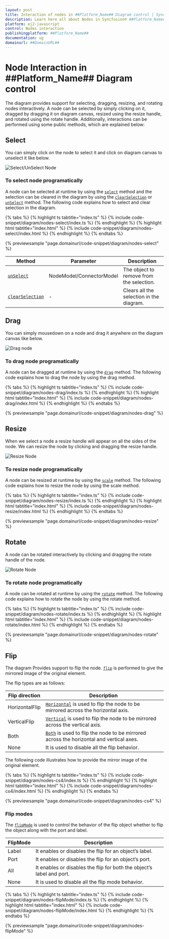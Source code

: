 ```yaml
---
layout: post
title: Interaction of nodes in ##Platform_Name## Diagram control | Syncfusion®
description: Learn here all about Nodes in Syncfusion® ##Platform_Name## Diagram control of Syncfusion Essential® JS 2 and more.
platform: ej2-javascript
control: Nodes interaction 
publishingplatform: ##Platform_Name##
documentation: ug
domainurl: ##DomainURL##
---
```


# Node Interaction in ##Platform_Name## Diagram control

The diagram provides support for selecting, dragging, resizing, and rotating nodes interactively. A node can be selected by simply clicking on it, dragged by dragging it on diagram canvas, resized using the resize handle, and rotated using the rotate handle. Additionally, interactions can be performed using some public methods, which are explained below:

## Select

You can simply click on the node to select it and click on diagram canvas to unselect it like below.

![Select/UnSelect Node](images/Single-node-select.gif)


### To select node programatically

A node can be selected at runtime by using the [`select`](../api/diagram/#select) method and the selection can be cleared in the diagram by using the [`clearSelection`](../api/diagram/#clearselection) or [`unSelect`](../api/diagram/#unselect) method. The following code explains how to select and clear selection in the diagram.

{% tabs %}
{% highlight ts tabtitle="index.ts" %}
{% include code-snippet/diagram/nodes-select/index.ts %}
{% endhighlight %}
{% highlight html tabtitle="index.html" %}
{% include code-snippet/diagram/nodes-select/index.html %}
{% endhighlight %}
{% endtabs %}
        
{% previewsample "page.domainurl/code-snippet/diagram/nodes-select" %}

|Method | Parameter | Description|
|----|----|----|
|[`unSelect`](../api/diagram/#unselect)| NodeModel/ConnectorModel | The object to remove from the selection.|
|[`clearSelection`](../api/diagram/#clearselection)| - | Clears all the selection in the diagram.|

## Drag

You can simply mousedown on a node and drag it anywhere on the diagram canvas like below.

![Drag node](images/drag-single-node.gif)

### To drag node programatically

A node can be dragged at runtime by using the [`drag`](../api/diagram/#drag) method. The following code explains how to drag the node by using the drag method.

{% tabs %}
{% highlight ts tabtitle="index.ts" %}
{% include code-snippet/diagram/nodes-drag/index.ts %}
{% endhighlight %}
{% highlight html tabtitle="index.html" %}
{% include code-snippet/diagram/nodes-drag/index.html %}
{% endhighlight %}
{% endtabs %}
        
{% previewsample "page.domainurl/code-snippet/diagram/nodes-drag" %}

## Resize

When we select a node a resize handle will appear on all the sides of the node. We can resize the node by clicking and dragging the resize handle.

![Resize Node](images/resize-Single-node.gif)

### To resize node programatically

A node can be resized at runtime by using the [`scale`](../api/diagram/#scale) method. The following code explains how to resize the node by using the scale method.

{% tabs %}
{% highlight ts tabtitle="index.ts" %}
{% include code-snippet/diagram/nodes-resize/index.ts %}
{% endhighlight %}
{% highlight html tabtitle="index.html" %}
{% include code-snippet/diagram/nodes-resize/index.html %}
{% endhighlight %}
{% endtabs %}
        
{% previewsample "page.domainurl/code-snippet/diagram/nodes-resize" %}

## Rotate

A node can be rotated interactively by clicking and dragging the rotate handle of the node.

![Rotate Node](images/rotate-single-node.gif)

### To rotate node programatically

A node can be rotated at runtime by using the [`rotate`](../api/diagram/#rotate) method. The following code explains how to rotate the node by using the rotate method.

{% tabs %}
{% highlight ts tabtitle="index.ts" %}
{% include code-snippet/diagram/nodes-rotate/index.ts %}
{% endhighlight %}
{% highlight html tabtitle="index.html" %}
{% include code-snippet/diagram/nodes-rotate/index.html %}
{% endhighlight %}
{% endtabs %}
        
{% previewsample "page.domainurl/code-snippet/diagram/nodes-rotate" %}

## Flip

The diagram Provides support to flip the node. [`flip`](../api/diagram/node#flip) is performed to give the mirrored image of the original element.

The flip types are as follows:

| Flip direction | Description |
| -------- | ----------- |
|HorizontalFlip |[`Horizontal`](../api/diagram/flipDirection) is used to flip the node to be mirrored across the horizontal axis.|
|VerticalFlip|[`Vertical`](../api/diagram/flipDirection) is used to flip the node to be mirrored across the vertical axis.|
|Both|[`Both`](../api/diagram/flipDirection) is used to flip the node to be mirrored across the horizontal and vertical axes.|
|None|It is used to disable all the flip behavior.|

The following code illustrates how to provide the mirror image of the original element.

{% tabs %}
{% highlight ts tabtitle="index.ts" %}
{% include code-snippet/diagram/nodes-cs4/index.ts %}
{% endhighlight %}
{% highlight html tabtitle="index.html" %}
{% include code-snippet/diagram/nodes-cs4/index.html %}
{% endhighlight %}
{% endtabs %}
        
{% previewsample "page.domainurl/code-snippet/diagram/nodes-cs4" %}

### Flip modes

The [`flipMode`](../api/diagram/flipMode/) is used to control the behavior of the flip object whether to flip the object along with the port and label.

| FlipMode | Description | 
| -------- | -------- |
|Label| It enables or disables the flip for an object’s label.|
|Port| It enables or disables the flip for an object’s port.|
|All| It enables or disables the flip for both the object’s label and port.|
|None| It is used to disable all the flip mode behavior.|


{% tabs %}
{% highlight ts tabtitle="index.ts" %}
{% include code-snippet/diagram/nodes-flipMode/index.ts %}
{% endhighlight %}
{% highlight html tabtitle="index.html" %}
{% include code-snippet/diagram/nodes-flipMode/index.html %}
{% endhighlight %}
{% endtabs %}
        
{% previewsample "page.domainurl/code-snippet/diagram/nodes-flipMode" %}